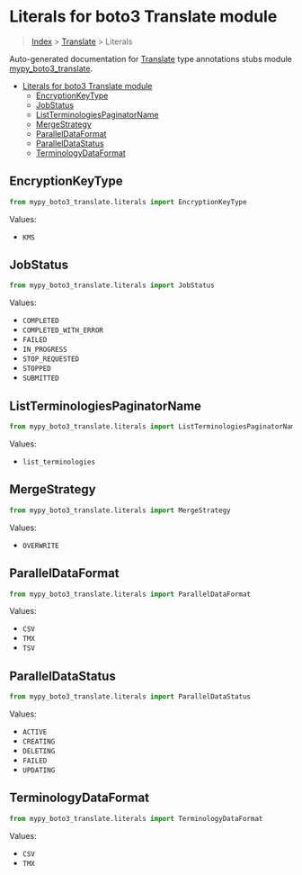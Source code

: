 # Literals for boto3 Translate module

> [Index](../README.md) > [Translate](./README.md) > Literals

Auto-generated documentation for [Translate](https://boto3.amazonaws.com/v1/documentation/api/latest/reference/services/translate.html#Translate)
type annotations stubs module [mypy_boto3_translate](https://pypi.org/project/mypy-boto3-translate/).

- [Literals for boto3 Translate module](#literals-for-boto3-translate-module)
  - [EncryptionKeyType](#encryptionkeytype)
  - [JobStatus](#jobstatus)
  - [ListTerminologiesPaginatorName](#listterminologiespaginatorname)
  - [MergeStrategy](#mergestrategy)
  - [ParallelDataFormat](#paralleldataformat)
  - [ParallelDataStatus](#paralleldatastatus)
  - [TerminologyDataFormat](#terminologydataformat)

## EncryptionKeyType

```python
from mypy_boto3_translate.literals import EncryptionKeyType
```

Values:

- `KMS`

## JobStatus

```python
from mypy_boto3_translate.literals import JobStatus
```

Values:

- `COMPLETED`
- `COMPLETED_WITH_ERROR`
- `FAILED`
- `IN_PROGRESS`
- `STOP_REQUESTED`
- `STOPPED`
- `SUBMITTED`

## ListTerminologiesPaginatorName

```python
from mypy_boto3_translate.literals import ListTerminologiesPaginatorName
```

Values:

- `list_terminologies`

## MergeStrategy

```python
from mypy_boto3_translate.literals import MergeStrategy
```

Values:

- `OVERWRITE`

## ParallelDataFormat

```python
from mypy_boto3_translate.literals import ParallelDataFormat
```

Values:

- `CSV`
- `TMX`
- `TSV`

## ParallelDataStatus

```python
from mypy_boto3_translate.literals import ParallelDataStatus
```

Values:

- `ACTIVE`
- `CREATING`
- `DELETING`
- `FAILED`
- `UPDATING`

## TerminologyDataFormat

```python
from mypy_boto3_translate.literals import TerminologyDataFormat
```

Values:

- `CSV`
- `TMX`
